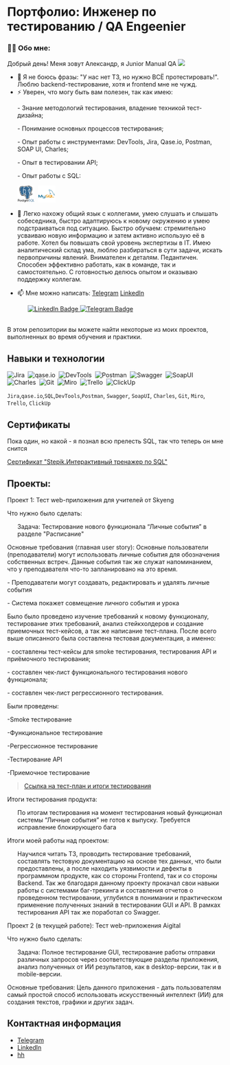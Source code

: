 # Портфолио: Инженер по тестированию / QA Engeenier
### :man_technologist: Обо мне:

Добрый день! Меня зовут Александр, я Junior Manual QA <img src="https://media.giphy.com/media/WUlplcMpOCEmTGBtBW/giphy.gif" width="32">

- :telescope: Я не боюсь фразы: "У нас нет ТЗ, но нужно ВСЁ протестировать!". Люблю backend-тестирование, хотя и frontend мне не чужд.
- :zap: Уверен, что могу быть вам полезен, так как имею:
 <ol>- Знание методологий тестирования, владение техникой тест-дизайна;</ol>
 <ol>- Понимание основных процессов тестирования;</ol>
 <ol>- Опыт работы с инструментами: DevTools, Jira, Qase.io, Postman, SOAP UI, Charles;</ol>
 <ol>- Опыт в тестировании API;</ol>
 <ol>- Опыт работы с SQL:</ol>
  
  <ol><div> <img src="https://github.com/devicons/devicon/blob/master/icons/postgresql/postgresql-original-wordmark.svg" title="PostgreSQL" alt="PostgreSQL" width="40" height="40"/>&nbsp;
  <img src="https://github.com/devicons/devicon/blob/master/icons/mysql/mysql-original-wordmark.svg" title="MySQL"  alt="MySQL" width="40" height="40"/>&nbsp;</div>  </ol>

- :seedling: Легко нахожу общий язык с коллегами, умею слушать и слышать собеседника, быстро адаптируюсь к новому окружению и умею подстраиваться под ситуацию.
Быстро обучаем: стремительно усваиваю новую информацию и затем активно использую её в работе. Хотел бы повышать свой уровень экспертизы в IT.
Имею аналитический склад ума, люблю разбираться в сути задачи, искать первопричины явлений. Внимателен к деталям. Педантичен.
Способен эффективно работать, как в команде, так и самостоятельно. С готовностью делюсь опытом и оказываю поддержку коллегам.

- :mailbox: Мне можно написать:
  [Telegram](https://t.me/sasha_ekberg)
  [LinkedIn](https://www.linkedin.com/in/aleksandr-zuikov)

  <ol><div id="badges">
  <a href="https://www.linkedin.com/in/aleksandr-zuikov">
    <img src="https://img.shields.io/badge/LinkedIn-blue?style=for-the-badge&logo=linkedin&logoColor=white" alt="LinkedIn Badge"/>
  </a>
  <a href="https://t.me/sasha_ekberg">
    <img src="https://img.shields.io/badge/Telegram-blue?style=for-the-badge&logo=telegram&logoColor=white" alt="Telegram Badge"/>
  </a>
</div>
</ol>

<br>В этом репозитории вы можете найти некоторые из моих проектов, выполненных во время обучения и практики.
<br>

## Навыки и технологии
<div> 
 <img src="https://img.shields.io/badge/Jira-blue" title="Jira" alt="Jira" width="40" height="15"/>&nbsp;
  <img src="https://img.shields.io/badge/qase.io-purple" title="qase.io" alt="qase.io" width="40" height="15"/>&nbsp;
  <img src="https://img.shields.io/badge/DevTools-grey" title="DevTools" alt="DevTools" width="40" height="15"/>&nbsp;
  <img src="https://img.shields.io/badge/Postman-orange" title="Postman" alt="Postman" width="40" height="15"/>&nbsp;
 <img src="https://img.shields.io/badge/Swagger-green" title="Swagger" alt="Swagger" width="40" height="15"/>&nbsp;
 <img src="https://img.shields.io/badge/SoapUI-yellow" title="SoapUI" alt="SoapUI" width="40" height="15"/>&nbsp;
   <img src="https://img.shields.io/badge/Charles-white" title="Charles" alt="Charles" width="40" height="15"/>&nbsp;
 <img src="https://img.shields.io/badge/Git-black" title="Git" alt="Git" width="40" height="15"/>&nbsp;
  <img src="https://img.shields.io/badge/Miro-yellow" title="Miro" alt="Miro" width="40" height="15"/>&nbsp;
 <img src="https://img.shields.io/badge/Trello-blue" title="Trello" alt="Trello" width="40" height="15"/>&nbsp;
 <img src="https://img.shields.io/badge/ClickUp-pink" title="ClickUp" alt="ClickUp" width="40" height="15"/>&nbsp;
</div> 
  
``Jira``,``qase.io``,``SQL``,``DevTools``,``Postman``, ``Swagger``, ``SoapUI``, ``Charles``, ``Git``, ``Miro``, ``Trello``, ``ClickUp``

## Сертификаты
<p>Пока один, но какой - я познал всю прелесть SQL, так что теперь он мне снится</p>
<a href="https://stepik.org/cert/2129689">Сертификат "Stepik.Интерактивный тренажер по SQL"</a>

## Проекты:

<p> Проект 1: Тест web-приложения для учителей от Skyeng</p>
<p>Что нужно было сделать:<p>
<ol>Задача: Тестирование нового функционала “Личные события” в разделе "Расписание"</ol>

<p>Основные требования (главная user story): Основные пользователи (преподаватели) могут использовать личные события для обозначения собственных встреч. Данные события так же служат напоминанием, что у преподавателя что-то запланировано на это время.
<p>- Преподаватели могут создавать, редактировать и удалять личные события</p>
<p>- Система покажет совмещение личного события и урока</p>

<p>Было было проведено изучение требований к новому функционалу, тестирование этих требований, анализ стейкхолдеров и создание приемочных тест-кейсов, а так же написание тест-плана. После всего выше описанного была составлена тестовая документация, а именно: 
<p>- составлены тест-кейсы для smoke тестирования, тестирования API и приёмочного тестирования;</p>
<p>- составлен чек-лист функционального тестирования нового функционала;</p>
<p>- составлен чек-лист регрессионного тестирования.</p>

Были проведены:
<p>-Smoke тестирование</p>
<p>-Функциональное тестирование</p>
<p>-Регрессионное тестирование</p>
<p>-Тестирование API</p>
<p>-Приемочное тестирование</p>

> <a href="https://drive.google.com/file/d/1ckOMNXTAV29eul8SkIiUfzAlJgB7Ramy/view?usp=drive_link">Ссылка на тест-план и итоги тестирования</a>
 
 <p>Итоги тестирования продукта:<p>
<ol>По итогам тестирования на момент тестирования новый функционал системы “Личные события” не готов к выпуску. Требуется исправление блокирующего бага</ol>

 <p>Итоги моей работы над проектом:<p>
<ol>Научился читать ТЗ, проводить тестирование требований, составлять тестовую документацию на основе тех данных, что были предоставлены, а после находить уязвимости и дефекты в программном продукте, как со стороны Frontend, так и со стороны Backend. Так же благодаря данному проекту прокачал свои навыки работы с системами баг-трекинга и составления отчетов о проведенном тестировании, углубился в понимании и практическом применение полученных знаний в тестировании GUI и API. В рамках тестирования API так же поработал со Swagger.</ol>

<p> Проект 2 (в текущей работе): Тест web-приложения Aigital</p>
<p>Что нужно было сделать:<p>
<ol>Задача: Полное тестирование GUI, тестирование работы отправки различных запросов через соответствующие разделы приложения, анализ полученных от ИИ результатов, как в desktop-версии, так и в mobile-версии.</ol>

<p>Основные требования: Цель данного приложения - дать пользователям самый простой способ использовать искусственный интеллект (ИИ) для создания текстов, графики и других задач.</p>

## Контактная информация
- [Telegram](https://t.me/sasha_ekberg)
- [LinkedIn](https://www.linkedin.com/in/aleksandr-zuikov)
- [hh](https://tbilisi.headhunter.ge/resume/9d24f520ff0be280fb0039ed1f595a31337a51)
